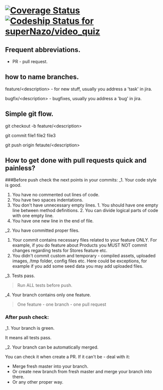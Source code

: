 [![Coverage Status](https://coveralls.io/repos/github/superNazo/video_quiz/badge.svg?branch=master)](https://coveralls.io/github/superNazo/video_quiz?branch=master)
[ ![Codeship Status for superNazo/video_quiz](https://codeship.com/projects/5c5eef50-c777-0133-7cf7-6e2d04338f84/status?branch=master)](https://codeship.com/projects/139036)
==============

## Frequent abbreviations.
* PR - pull request.

## how to name branches.

feature/\<description\> - for new stuff, usually you address a 'task' in jira. 

bugfix/\<description\> - bugfixes, usually you address a 'bug' in jira. 

## Simple git flow.

git checkout -b feature/\<description\>

git commit file1 file2 file3

git push origin fetaute/\<description\>

## How to get done with pull requests quick and painless? 

###Before push check the next points in your commits:
_1. Your code style is good.

> 
  1. You have no commented out lines of code. 
  2. You have two spaces indentations.
  3. You don't have unnecessary empty lines.
    1. You should have one empty line between method definitions. 
    2. You can divide logical parts of code with one empty line.
  4. You have one new line in the end of file. 

_2. You have committed proper files. 

>
  1. Your commit contains necessary files related to your feature ONLY. For example, if you do feature about Products you MUST NOT commit changes regarding tests for Stores feature etc.
  2. You didn't commit custom and temporary - compiled assets, uploaded images, /tmp folder, config files etc. Here could be exceptions, for example if you add some seed data you may add uploaded files. 

_3. Tests pass. 

> Run ALL tests before push. 

_4. Your branch contains only one feature. 

> One feature - one branch - one pull request

### After push check:
_1. Your branch is green. 

> 
It means all tests pass. 

_2. Your branch can be automatically merged. 

> 
You can check it when create a PR. If it can't be - deal with it:
* Merge fresh master into your branch. 
* Or create new branch from fresh master and merge your branch into there. 
* Or any other proper way. 
